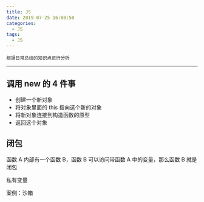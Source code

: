 ```yaml
---
title: JS
date: 2019-07-25 16:08:50
categories:
  - JS
tags:
  - JS
---
```


    根据日常总结的知识点进行分析

<!-- more -->

---

## 调用 new 的 4 件事

- 创建一个新对象
- 将对象里面的 this 指向这个新的对象
- 将新对象连接到构造函数的原型
- 返回这个对象

## 闭包

函数 A 内部有一个函数 B，函数 B 可以访问带函数 A 中的变量，那么函数 B 就是闭包

私有变量

案例：沙箱
